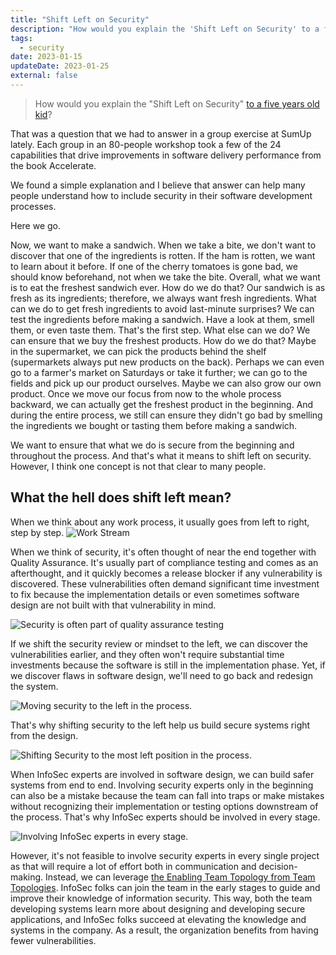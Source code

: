 ```yaml
---
title: "Shift Left on Security"
description: "How would you explain the 'Shift Left on Security' to a five-year-old?"
tags:
  - security
date: 2023-01-15
updateDate: 2023-01-25
external: false
---
```


> How would you explain the "Shift Left on Security" [to a five years old kid](The%20Power%20of%20Simplicity—ELI5.md)?

That was a question that we had to answer in a group exercise at SumUp lately. Each group in an 80-people workshop took a few of the 24 capabilities that drive improvements in software delivery performance from the book Accelerate.

We found a simple explanation and I believe that answer can help many people understand how to include security in their software development processes.

Here we go.

Now, we want to make a sandwich. When we take a bite, we don't want to discover that one of the ingredients is rotten. If the ham is rotten, we want to learn about it before. If one of the cherry tomatoes is gone bad, we should know beforehand, not when we take the bite. Overall, what we want is to eat the freshest sandwich ever. How do we do that?
Our sandwich is as fresh as its ingredients; therefore, we always want fresh ingredients. What can we do to get fresh ingredients to avoid last-minute surprises? We can test the ingredients before making a sandwich. Have a look at them, smell them, or even taste them. That's the first step. What else can we do? We can ensure that we buy the freshest products. How do we do that? Maybe in the supermarket, we can pick the products behind the shelf (supermarkets always put new products on the back). Perhaps we can even go to a farmer's market on Saturdays or take it further; we can go to the fields and pick up our product ourselves. Maybe we can also grow our own product. Once we move our focus from now to the whole process backward, we can actually get the freshest product in the beginning. And during the entire process, we still can ensure they didn't go bad by smelling the ingredients we bought or tasting them before making a sandwich.

We want to ensure that what we do is secure from the beginning and throughout the process. And that's what it means to shift left on security. However, I think one concept is not that clear to many people.

## What the hell does shift left mean?

When we think about any work process, it usually goes from left to right, step by step.
![Work Stream](/images/content/essays/shift-left-on-security/Work-Stream.jpg)

When we think of security, it's often thought of near the end together with Quality Assurance. It's usually part of compliance testing and comes as an afterthought, and it quickly becomes a release blocker if any vulnerability is discovered. These vulnerabilities often demand significant time investment to fix because the implementation details or even sometimes software design are not built with that vulnerability in mind.

![Security is often part of quality assurance testing](/images/content/essays/shift-left-on-security/Shift-Left-on-Security-1.jpg)

If we shift the security review or mindset to the left, we can discover the vulnerabilities earlier, and they often won't require substantial time investments because the software is still in the implementation phase. Yet, if we discover flaws in software design, we'll need to go back and redesign the system.

![Moving security to the left in the process.](/images/content/essays/shift-left-on-security/Shift-Left-on-Security-2.jpg)

That's why shifting security to the left help us build secure systems right from the design.

![Shifting Security to the most left position in the process.](/images/content/essays/shift-left-on-security/Shift-Left-on-Security-3.jpg)

When InfoSec experts are involved in software design, we can build safer systems from end to end. Involving security experts only in the beginning can also be a mistake because the team can fall into traps or make mistakes without recognizing their implementation or testing options downstream of the process. That's why InfoSec experts should be involved in every stage.

![Involving InfoSec experts in every stage.](/images/content/essays/shift-left-on-security/Shift-Left-on-Security-4.jpg)

However, it's not feasible to involve security experts in every single project as that will require a lot of effort both in communication and decision-making. Instead, we can leverage [the Enabling Team Topology from Team Topologies](https://candost.blog/team-topologies-book-review-summary-and-notes/#enabling-teams). InfoSec folks can join the team in the early stages to guide and improve their knowledge of information security. This way, both the team developing systems learn more about designing and developing secure applications, and InfoSec folks succeed at elevating the knowledge and systems in the company. As a result, the organization benefits from having fewer vulnerabilities.
